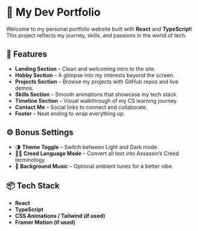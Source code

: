 # 🧠 My Dev Portfolio

Welcome to my personal portfolio website built with **React** and **TypeScript**! This project reflects my journey, skills, and passions in the world of tech.

## 🚀 Features

- **Landing Section** – Clean and welcoming intro to the site.
- **Hobby Section** – A glimpse into my interests beyond the screen.
- **Projects Section** – Browse my projects with GitHub repos and live demos.
- **Skills Section** – Smooth animations that showcase my tech stack.
- **Timeline Section** – Visual walkthrough of my CS learning journey.
- **Contact Me** – Social links to connect and collaborate.
- **Footer** – Neat ending to wrap everything up.

## ⚙️ Bonus Settings

- 🌗 **Theme Toggle** – Switch between Light and Dark mode.
- 🏴‍☠️ **Creed Language Mode** – Convert all text into Assassin’s Creed terminology.
- 🎵 **Background Music** – Optional ambient tunes for a better vibe.

## 📦 Tech Stack

- **React**
- **TypeScript**
- **CSS Animations / Tailwind (if used)**
- **Framer Motion (if used)**

